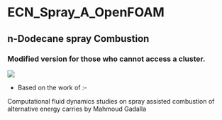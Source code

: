 # ECN_Spray_A_OpenFOAM
## n-Dodecane spray Combustion

### Modified version for those who cannot access a cluster.

<img src="https://sun9-28.userapi.com/impg/UI0vp_7OP8_cd9NWFUlPucWt1W6R3obiZbyFYw/5F6dLTBjlQY.jpg?size=2560x1045&quality=95&sign=19dcd82fb1a7b5bd5cdc24e5e4892828&type=album"/>




+ Based on the work of :-

Computational fluid dynamics studies on spray assisted combustion of alternative energy carries by Mahmoud Gadalla
